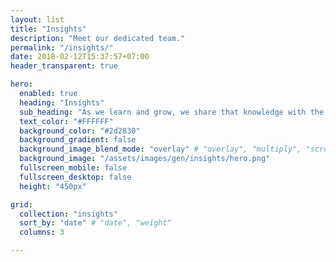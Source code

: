 ```yaml
---
layout: list
title: "Insights"
description: "Meet our dedicated team."
permalink: "/insights/"
date: 2018-02-12T15:37:57+07:00
header_transparent: true

hero:
  enabled: true
  heading: "Insights"
  sub_heading: "As we learn and grow, we share that knowledge with the world"
  text_color: "#FFFFFF"
  background_color: "#2d2830"
  background_gradient: false
  background_image_blend_mode: "overlay" # "overlay", "multiply", "screen"
  background_image: "/assets/images/gen/insights/hero.png"
  fullscreen_mobile: false
  fullscreen_desktop: false
  height: "450px"

grid:
  collection: "insights"
  sort_by: "date" # "date", "weight"
  columns: 3

---
```

